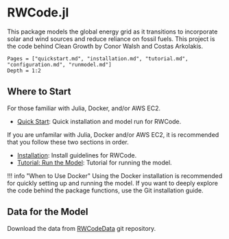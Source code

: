 # RWCode.jl

This package models the global energy grid as it transitions to incorporate solar and wind sources and reduce reliance on fossil fuels. This project is the code behind Clean Growth by Conor Walsh and Costas Arkolakis.

```@contents
Pages = ["quickstart.md", "installation.md", "tutorial.md", "configuration.md", "runmodel.md"]
Depth = 1:2
```

## Where to Start
For those familiar with Julia, Docker, and/or AWS EC2.
- [Quick Start](@ref): Quick installation and model run for RWCode.

If you are unfamilar with Julia, Docker and/or AWS EC2, it is recommended that you follow these two sections in order.
- [Installation](@ref): Install guidelines for RWCode.
- [Tutorial: Run the Model](@ref): Tutorial for running the model.

!!! info "When to Use Docker"
    Using the Docker installation is recommended for quickly setting up and running the model. If you want to deeply explore the code behind the package functions, use the Git installation guide.

## Data for the Model
Download the data from [RWCodeData](https://github.com/vrg2121/RWCodeData) git repository.

